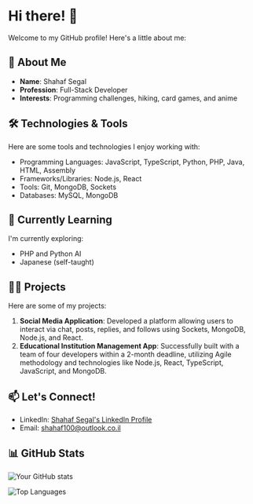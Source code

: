 # Hi there! 👋

Welcome to my GitHub profile! Here's a little about me:

## 🚀 About Me

- **Name**: Shahaf Segal
- **Profession**: Full-Stack Developer
- **Interests**: Programming challenges, hiking, card games, and anime

## 🛠️ Technologies & Tools

Here are some tools and technologies I enjoy working with:

- Programming Languages: JavaScript, TypeScript, Python, PHP, Java, HTML, Assembly
- Frameworks/Libraries: Node.js, React
- Tools: Git, MongoDB, Sockets
- Databases: MySQL, MongoDB

## 🌱 Currently Learning

I'm currently exploring:

- PHP and Python AI
- Japanese (self-taught)

## 👨‍💻 Projects

Here are some of my projects:

1. **Social Media Application**: Developed a platform allowing users to interact via chat, posts, replies, and follows using Sockets, MongoDB, Node.js, and React.
2. **Educational Institution Management App**: Successfully built with a team of four developers within a 2-month deadline, utilizing Agile methodology and technologies like Node.js, React, TypeScript, JavaScript, and MongoDB.


## 📫 Let's Connect!

- LinkedIn: [Shahaf Segal's LinkedIn Profile](http://www.linkedin.com/in/shahaf-segal-308883288)
- Email: [shahaf100@outlook.co.il](mailto:shahaf100@outlook.co.il)

## 📊 GitHub Stats

![Your GitHub stats](https://github-readme-stats.vercel.app/api?username=your-username&show_icons=true&theme=radical)

![Top Languages](https://github-readme-stats.vercel.app/api/top-langs/?username=your-username&layout=compact&theme=radical)

